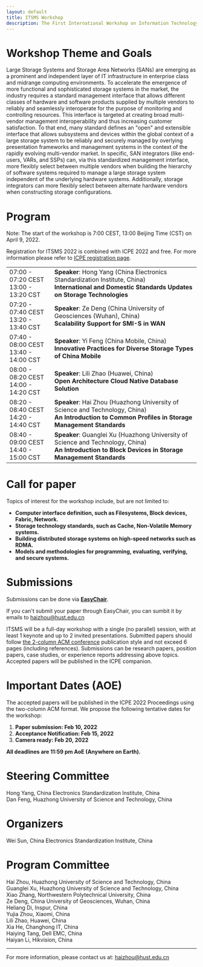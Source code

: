 ```yaml
---
layout: default
title: ITSMS Workshop
description: The First International Workshop on Information Technology Storage Management Specification
---
```


# Workshop Theme and Goals

Large Storage Systems and Storage Area Networks (SANs) are emerging as a prominent and independent layer of IT infrastructure in enterprise class and midrange computing environments. To accelerate the emergence of more functional and sophisticated storage systems in the market, the industry requires a standard management interface that allows different classes of hardware and software products supplied by multiple vendors to reliably and seamlessly interoperate for the purpose of monitoring and controlling resources. This interface is targeted at creating broad multi-vendor management interoperability and thus increasing customer satisfaction. To that end, many standard defines an "open" and extensible interface that allows subsystems and devices within the global context of a large storage system to be reliably and securely managed by overlying presentation frameworks and management systems in the context of the rapidly evolving multi-vendor market. In specific, SAN integrators (like end-users, VARs, and SSPs) can, via this standardized management interface, more flexibly select between multiple vendors when building the hierarchy of software systems required to manage a large storage system independent of the underlying hardware systems. Additionally, storage integrators can more flexibly select between alternate hardware vendors when constructing storage configurations. 

# Program

Note: The start of the workshop is 7:00 CEST, 13:00 Beijing Time (CST) on April 9, 2022.   

Registration for ITSMS 2022 is combined with ICPE 2022 and free. For more information please refer to [ICPE registration page](https://icpe2022.spec.org/registration/).

|   |   |
| - | - |
| 07:00 - 07:20 CEST <br> 13:00 - 13:20 CST | **Speaker**: Hong Yang (China Electronics Standardization Institute, China) <br> **International and Domestic Standards Updates on Storage Technologies** |
| 07:20 - 07:40 CEST <br> 13:20 - 13:40 CST | **Speaker**: Ze Deng (China University of Geosciences (Wuhan), China) <br> **Scalability Support for SMI-S in WAN** |
| 07:40 - 08:00 CEST <br> 13:40 - 14:00 CST | **Speaker**: Yi Feng (China Mobile, China) <br> **Innovative Practices for Diverse Storage Types of China Mobile** |
| 08:00 - 08:20 CEST <br> 14:00 - 14:20 CST | **Speaker**: Lili Zhao (Huawei, China) <br> **Open Architecture Cloud Native Database Solution** |
| 08:20 - 08:40 CEST <br> 14:20 - 14:40 CST | **Speaker**: Hai Zhou (Huazhong University of Science and Technology, China) <br> **An Introduction to Common Profiles in Storage Management Standards** |
| 08:40 - 09:00 CEST <br> 14:40 - 15:00 CST | **Speaker**: Guanglei Xu (Huazhong University of Science and Technology, China) <br> **An Introduction to Block Devices in Storage Management Standards** |


# Call for paper

Topics of interest for the workshop include, but are not limited to:
- **Computer interface definition, such as Filesystems, Block devices, Fabric, Network.**
- **Storage technology standards, such as Cache, Non-Volatile Memory systems.**
- **Building distributed storage systems on high-speed networks such as RDMA.**
- **Models and methodologies for programming, evaluating, verifying, and secure systems.**

# Submissions

Submissions can be done via [**EasyChair**](https://easychair.org/conferences/?conf=itsms2022).

If you can't submit your paper through EasyChair, you can sumbit it by emails to [haizhou@hust.edu.cn](mailto:haizhou@hust.edu.cn)

ITSMS will be a full-day workshop with a single (no parallel) session, with at least 1 keynote and up to 2 invited presentations. Submitted papers should follow [the 2-column ACM conference](https://www.acm.org/publications/proceedings-template) publication style and not exceed 6 pages (including references). Submissions can be research papers, position papers, case studies, or experience reports addressing above topics. Accepted papers will be published in the ICPE companion.


# Important Dates (AOE)

The accepted papers will be published in the ICPE 2022 Proceedings using the two-column ACM format. We propose the following tentative dates for the workshop:

1. **Paper submission: Feb 10, 2022**
2. **Acceptance Notification: Feb 15, 2022**
3. **Camera ready: Feb 20, 2022**

**All deadlines are 11:59 pm AoE (Anywhere on Earth).**

# Steering Committee

Hong Yang, China Electronics Standardization Institute, China  
Dan Feng, Huazhong University of Science and Technology, China

# Organizers

Wei Sun, China Electronics Standardization Institute, China

# Program Committee

Hai Zhou, Huazhong University of Science and Technology, China  
Guanglei Xu, Huazhong University of Science and Technology, China  
Xiao Zhang, Northwestern Polytechnical University, China  
Ze Deng, China University of Geosciences, Wuhan, China  
Heliang Di, Inspur, China  
Yujia Zhou, Xiaomi, China  
Lili Zhao, Huawei, China  
Xia He, Changhong IT, China  
Haiying Tang, Dell EMC, China  
Haiyan Li, Hikvision, China  

---

For more information, please contact us at: [haizhou@hust.edu.cn](mailto:haizhou@hust.edu.cn)



